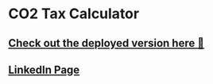 # CO2 Tax Calculator

## [Check out the deployed version here :leaves:](https://www.co2taxcalculator.com)
## [LinkedIn Page](https://www.linkedin.com/showcase/carbon-tax-calculator/)

